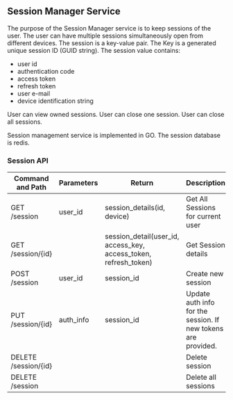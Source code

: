## Session Manager Service
The purpose of the Session Manager service is to keep sessions of the user.
The user can have multiple sessions simultaneously open from different devices.
The session is a key-value pair. 
The Key is a generated unique session ID (GUID string).
The session value contains:
* user id
* authentication code
* access token
* refresh token
* user e-mail
* device identification string

User can view owned sessions.
User can close one session.
User can close all sessions.

Session management service is implemented in GO.
The session database is redis.

### Session API
|    Command and Path    |  Parameters | Return               | Description                                                
|------------------------|-------------|----------------------|--------------------------
| GET    /session        | user_id     | session_details(id, device) | Get All Sessions for current user
| GET    /session/{id}   |             | session_detail(user_id, access_key, access_token, refresh_token) | Get Session details
| POST   /session        | user_id     | session_id  | Create new session
| PUT    /session/{id}   | auth_info   | session_id  | Update auth info for the session. If new tokens are provided.
| DELETE /session/{id}   |             |             | Delete session
| DELETE /session        |             |             | Delete all sessions
